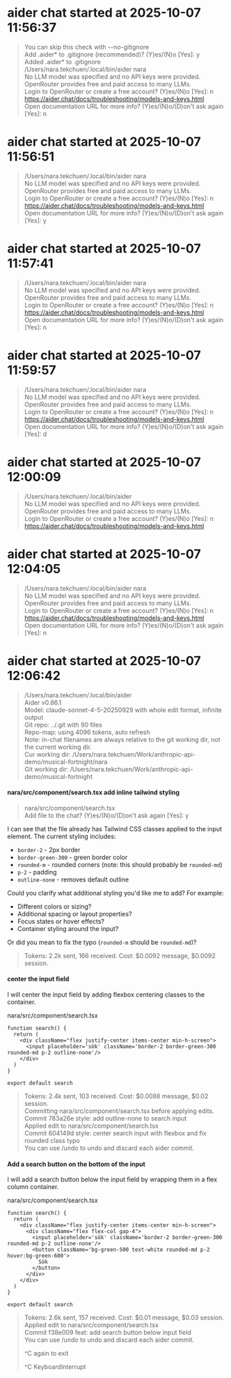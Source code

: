 
# aider chat started at 2025-10-07 11:56:37

> You can skip this check with --no-gitignore  
> Add .aider* to .gitignore (recommended)? (Y)es/(N)o [Yes]: y  
> Added .aider* to .gitignore  
> /Users/nara.tekchuen/.local/bin/aider nara  
> No LLM model was specified and no API keys were provided.  
> OpenRouter provides free and paid access to many LLMs.  
> Login to OpenRouter or create a free account? (Y)es/(N)o [Yes]: n  
> https://aider.chat/docs/troubleshooting/models-and-keys.html  
> Open documentation URL for more info? (Y)es/(N)o/(D)on't ask again [Yes]: n  

# aider chat started at 2025-10-07 11:56:51

> /Users/nara.tekchuen/.local/bin/aider nara  
> No LLM model was specified and no API keys were provided.  
> OpenRouter provides free and paid access to many LLMs.  
> Login to OpenRouter or create a free account? (Y)es/(N)o [Yes]: n  
> https://aider.chat/docs/troubleshooting/models-and-keys.html  
> Open documentation URL for more info? (Y)es/(N)o/(D)on't ask again [Yes]: y  

# aider chat started at 2025-10-07 11:57:41

> /Users/nara.tekchuen/.local/bin/aider nara  
> No LLM model was specified and no API keys were provided.  
> OpenRouter provides free and paid access to many LLMs.  
> Login to OpenRouter or create a free account? (Y)es/(N)o [Yes]: n  
> https://aider.chat/docs/troubleshooting/models-and-keys.html  
> Open documentation URL for more info? (Y)es/(N)o/(D)on't ask again [Yes]: n  

# aider chat started at 2025-10-07 11:59:57

> /Users/nara.tekchuen/.local/bin/aider nara  
> No LLM model was specified and no API keys were provided.  
> OpenRouter provides free and paid access to many LLMs.  
> Login to OpenRouter or create a free account? (Y)es/(N)o [Yes]: n  
> https://aider.chat/docs/troubleshooting/models-and-keys.html  
> Open documentation URL for more info? (Y)es/(N)o/(D)on't ask again [Yes]: d  

# aider chat started at 2025-10-07 12:00:09

> /Users/nara.tekchuen/.local/bin/aider  
> No LLM model was specified and no API keys were provided.  
> OpenRouter provides free and paid access to many LLMs.  
> Login to OpenRouter or create a free account? (Y)es/(N)o [Yes]: n  
> https://aider.chat/docs/troubleshooting/models-and-keys.html  

# aider chat started at 2025-10-07 12:04:05

> /Users/nara.tekchuen/.local/bin/aider nara  
> No LLM model was specified and no API keys were provided.  
> OpenRouter provides free and paid access to many LLMs.  
> Login to OpenRouter or create a free account? (Y)es/(N)o [Yes]: n  
> https://aider.chat/docs/troubleshooting/models-and-keys.html  
> Open documentation URL for more info? (Y)es/(N)o/(D)on't ask again [Yes]: n  

# aider chat started at 2025-10-07 12:06:42

> /Users/nara.tekchuen/.local/bin/aider  
> Aider v0.86.1  
> Model: claude-sonnet-4-5-20250929 with whole edit format, infinite output  
> Git repo: ../.git with 90 files  
> Repo-map: using 4096 tokens, auto refresh  
> Note: in-chat filenames are always relative to the git working dir, not the current working dir.  
> Cur working dir: /Users/nara.tekchuen/Work/anthropic-api-demo/musical-fortnight/nara  
> Git working dir: /Users/nara.tekchuen/Work/anthropic-api-demo/musical-fortnight  

#### nara/src/component/search.tsx add inline tailwind styling  
> nara/src/component/search.tsx  
> Add file to the chat? (Y)es/(N)o/(D)on't ask again [Yes]: y  

I can see that the file already has Tailwind CSS classes applied to the input element. The current styling includes:
- `border-2` - 2px border
- `border-green-300` - green border color
- `rounded-m` - rounded corners (note: this should probably be `rounded-md`)
- `p-2` - padding
- `outline-none` - removes default outline

Could you clarify what additional styling you'd like me to add? For example:
- Different colors or sizing?
- Additional spacing or layout properties?
- Focus states or hover effects?
- Container styling around the input?

Or did you mean to fix the typo (`rounded-m` should be `rounded-md`)?

> Tokens: 2.2k sent, 166 received. Cost: $0.0092 message, $0.0092 session.  

#### center the input field  

I will center the input field by adding flexbox centering classes to the container.

nara/src/component/search.tsx
```
function search() {
  return (
    <div className="flex justify-center items-center min-h-screen">
      <input placeholder='sök' className='border-2 border-green-300 rounded-md p-2 outline-none'/>
    </div>
  )
}

export default search
```

> Tokens: 2.4k sent, 103 received. Cost: $0.0088 message, $0.02 session.  
> Committing nara/src/component/search.tsx before applying edits.  
> Commit 783a26e style: add outline-none to search input  
> Applied edit to nara/src/component/search.tsx  
> Commit 604149d style: center search input with flexbox and fix rounded class typo  
> You can use /undo to undo and discard each aider commit.  

#### Add a search button on the bottom of the input  

I will add a search button below the input field by wrapping them in a flex column container.

nara/src/component/search.tsx
```
function search() {
  return (
    <div className="flex justify-center items-center min-h-screen">
      <div className="flex flex-col gap-4">
        <input placeholder='sök' className='border-2 border-green-300 rounded-md p-2 outline-none'/>
        <button className='bg-green-500 text-white rounded-md p-2 hover:bg-green-600'>
          Sök
        </button>
      </div>
    </div>
  )
}

export default search
```

> Tokens: 2.6k sent, 157 received. Cost: $0.01 message, $0.03 session.  
> Applied edit to nara/src/component/search.tsx  
> Commit f38e009 feat: add search button below input field  
> You can use /undo to undo and discard each aider commit.  
>  
>  
> ^C again to exit  
>  
>  
> ^C KeyboardInterrupt  
